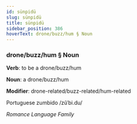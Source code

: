 ```yaml
---
id: sünpidü
slug: sünpidü
title: sünpidü
sidebar_position: 386
hoverText: drone/buzz/hum § Noun
---
```


### drone/buzz/hum § Noun

**Verb**: to be a drone/buzz/hum

**Noun**: a drone/buzz/hum

**Modifier**: drone-related/buzz-related/hum-related

Portuguese zumbido /zũˈbi.du/

*Romance Language Family*